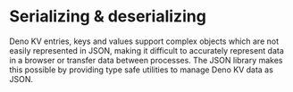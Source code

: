 # Serializing & deserializing

Deno KV entries, keys and values support complex objects which are not easily
represented in JSON, making it difficult to accurately represent data in a
browser or transfer data between processes. The JSON library makes this possible
by providing type safe utilities to manage Deno KV data as JSON.
